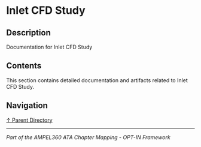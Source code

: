 # Inlet CFD Study

## Description

Documentation for Inlet CFD Study

## Contents

This section contains detailed documentation and artifacts related to Inlet CFD Study.

## Navigation

[↑ Parent Directory](../README.md)

---

*Part of the AMPEL360 ATA Chapter Mapping - OPT-IN Framework*
